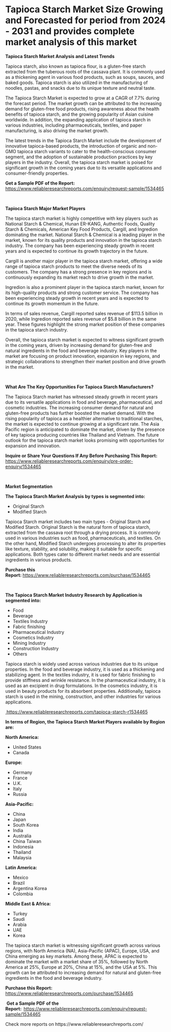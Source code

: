 <p><h1>Tapioca Starch Market Size Growing and Forecasted for period from 2024 - 2031 and provides complete market analysis of this market</h1></p><p><strong>Tapioca Starch Market Analysis and Latest Trends</strong></p>
<p><p>Tapioca starch, also known as tapioca flour, is a gluten-free starch extracted from the tuberous roots of the cassava plant. It is commonly used as a thickening agent in various food products, such as soups, sauces, and baked goods. Tapioca starch is also utilized in the manufacturing of noodles, pastas, and snacks due to its unique texture and neutral taste.</p><p>The Tapioca Starch Market is expected to grow at a CAGR of 7.7% during the forecast period. The market growth can be attributed to the increasing demand for gluten-free food products, rising awareness about the health benefits of tapioca starch, and the growing popularity of Asian cuisine worldwide. In addition, the expanding application of tapioca starch in various industries, including pharmaceuticals, textiles, and paper manufacturing, is also driving the market growth.</p><p>The latest trends in the Tapioca Starch Market include the development of innovative tapioca-based products, the introduction of organic and non-GMO tapioca starch variants to cater to the health-conscious consumer segment, and the adoption of sustainable production practices by key players in the industry. Overall, the tapioca starch market is poised for significant growth in the coming years due to its versatile applications and consumer-friendly properties.</p></p>
<p><strong>Get a Sample PDF of the Report:&nbsp;</strong> <a href="https://www.reliableresearchreports.com/enquiry/request-sample/1534465">https://www.reliableresearchreports.com/enquiry/request-sample/1534465</a></p>
<p>&nbsp;</p>
<p><strong>Tapioca Starch Major Market Players</strong></p>
<p><p>The tapioca starch market is highly competitive with key players such as National Starch & Chemical, Hunan ER-KANG, Authentic Foods, Quality Starch & Chemicals, American Key Food Products, Cargill, and Ingredion dominating the market. National Starch & Chemical is a leading player in the market, known for its quality products and innovation in the tapioca starch industry. The company has been experiencing steady growth in recent years and is expected to continue its growth trajectory in the future.</p><p>Cargill is another major player in the tapioca starch market, offering a wide range of tapioca starch products to meet the diverse needs of its customers. The company has a strong presence in key regions and is continuously expanding its market reach to drive growth in the market.</p><p>Ingredion is also a prominent player in the tapioca starch market, known for its high-quality products and strong customer service. The company has been experiencing steady growth in recent years and is expected to continue its growth momentum in the future.</p><p>In terms of sales revenue, Cargill reported sales revenue of $113.5 billion in 2020, while Ingredion reported sales revenue of $5.8 billion in the same year. These figures highlight the strong market position of these companies in the tapioca starch industry.</p><p>Overall, the tapioca starch market is expected to witness significant growth in the coming years, driven by increasing demand for gluten-free and natural ingredients in the food and beverage industry. Key players in the market are focusing on product innovation, expansion in key regions, and strategic collaborations to strengthen their market position and drive growth in the market.</p></p>
<p>&nbsp;</p>
<p><strong>What Are The Key Opportunities For Tapioca Starch Manufacturers?</strong></p>
<p><p>The Tapioca Starch market has witnessed steady growth in recent years due to its versatile applications in food and beverage, pharmaceutical, and cosmetic industries. The increasing consumer demand for natural and gluten-free products has further boosted the market demand. With the rising popularity of tapioca as a healthier alternative to traditional starches, the market is expected to continue growing at a significant rate. The Asia Pacific region is anticipated to dominate the market, driven by the presence of key tapioca producing countries like Thailand and Vietnam. The future outlook for the tapioca starch market looks promising with opportunities for expansion and innovation.</p></p>
<p><strong>Inquire or Share Your Questions If Any Before Purchasing This Report:</strong> <a href="https://www.reliableresearchreports.com/enquiry/pre-order-enquiry/1534465">https://www.reliableresearchreports.com/enquiry/pre-order-enquiry/1534465</a></p>
<p>&nbsp;</p>
<p><strong>Market Segmentation</strong></p>
<p><strong>The Tapioca Starch Market Analysis by types is segmented into:</strong></p>
<p><ul><li>Original Starch</li><li>Modified Starch</li></ul></p>
<p><p>Tapioca Starch market includes two main types - Original Starch and Modified Starch. Original Starch is the natural form of tapioca starch, extracted from the cassava root through a drying process. It is commonly used in various industries such as food, pharmaceuticals, and textiles. On the other hand, Modified Starch undergoes processing to alter its properties like texture, stability, and solubility, making it suitable for specific applications. Both types cater to different market needs and are essential ingredients in various products.</p></p>
<p><strong>Purchase this Report:&nbsp;</strong><a href="https://www.reliableresearchreports.com/purchase/1534465">https://www.reliableresearchreports.com/purchase/1534465</a></p>
<p>&nbsp;</p>
<p><strong>The Tapioca Starch Market Industry Research by Application is segmented into:</strong></p>
<p><ul><li>Food</li><li>Beverage</li><li>Textiles Industry</li><li>Fabric finishing</li><li>Pharmaceutical Industry</li><li>Cosmetics Industry</li><li>Mining Industry</li><li>Construction Industry</li><li>Others</li></ul></p>
<p><p>Tapioca starch is widely used across various industries due to its unique properties. In the food and beverage industry, it is used as a thickening and stabilizing agent. In the textiles industry, it is used for fabric finishing to provide stiffness and wrinkle resistance. In the pharmaceutical industry, it is used as an excipient in drug formulations. In the cosmetics industry, it is used in beauty products for its absorbent properties. Additionally, tapioca starch is used in the mining, construction, and other industries for various applications.</p></p>
<p><a href="https://www.reliableresearchreports.com/tapioca-starch-r1534465">&nbsp;https://www.reliableresearchreports.com/tapioca-starch-r1534465</a></p>
<p><strong>In terms of Region, the Tapioca Starch Market Players available by Region are:</strong></p>
<p>
    <p> <strong> North America: </strong>
        <ul>
            <li>United States</li>
            <li>Canada</li>
        </ul>
        </p> 
    <p> <strong> Europe: </strong>
        <ul>
            <li>Germany</li>
            <li>France</li>
            <li>U.K.</li>
            <li>Italy</li>
            <li>Russia</li>
        </ul>
        </p> 
    <p> <strong> Asia-Pacific: </strong>
        <ul>
            <li>China</li>
            <li>Japan</li>
            <li>South Korea</li>
            <li>India</li>
            <li>Australia</li>
            <li>China Taiwan</li>
            <li>Indonesia</li>
            <li>Thailand</li>
            <li>Malaysia</li>
        </ul>
        </p> 
    <p> <strong> Latin America: </strong>
        <ul>
            <li>Mexico</li>
            <li>Brazil</li>
            <li>Argentina Korea</li>
            <li>Colombia</li>
        </ul>
        </p> 
    <p> <strong> Middle East & Africa: </strong>
        <ul>
            <li>Turkey</li>
            <li>Saudi</li>
            <li>Arabia</li>
            <li>UAE</li>
            <li>Korea</li>
        </ul>
    </p>
    </p>
<p><p>The tapioca starch market is witnessing significant growth across various regions, with North America (NA), Asia-Pacific (APAC), Europe, USA, and China emerging as key markets. Among these, APAC is expected to dominate the market with a market share of 35%, followed by North America at 25%, Europe at 20%, China at 15%, and the USA at 5%. This growth can be attributed to increasing demand for natural and gluten-free ingredients in the food and beverage industry.</p></p>
<p><strong>Purchase this Report: </strong><a href="https://www.reliableresearchreports.com/purchase/1534465">https://www.reliableresearchreports.com/purchase/1534465</a></p>
<p>&nbsp;<strong>Get a Sample PDF of the Report:&nbsp;&nbsp;</strong><a href="https://www.reliableresearchreports.com/enquiry/request-sample/1534465">https://www.reliableresearchreports.com/enquiry/request-sample/1534465</a></p>
<p><strong></strong></p>
<p>Check more reports on https://www.reliableresearchreports.com/</p>